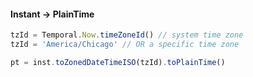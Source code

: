 #### Instant -> PlainTime

```js
tzId = Temporal.Now.timeZoneId() // system time zone
tzId = 'America/Chicago' // OR a specific time zone

pt = inst.toZonedDateTimeISO(tzId).toPlainTime()
```
